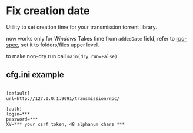 # Fix creation date

Utility to set creation time for your transmission torrent library.

now works only for *Windows*
Takes time from `addedDate` field, refer to [rpc-spec](https://github.com/transmission/transmission/blob/main/docs/rpc-spec.md),
set it to folders/files upper level.

to make non-dry run call `main(dry_run=False)`.


## cfg.ini example
```

[default]
url=http://127.0.0.1:9091/transmission/rpc/

[auth]
login=***
password=***
XV=*** your csrf token, 48 alphanum chars ***
```
